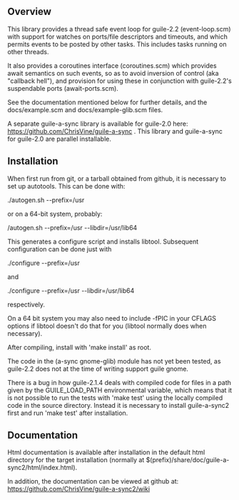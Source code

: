 Overview
--------

This library provides a thread safe event loop for guile-2.2
(event-loop.scm) with support for watches on ports/file descriptors
and timeouts, and which permits events to be posted by other tasks.
This includes tasks running on other threads.

It also provides a coroutines interface (coroutines.scm) which
provides await semantics on such events, so as to avoid inversion of
control (aka "callback hell"), and provision for using these in
conjunction with guile-2.2's suspendable ports (await-ports.scm).

See the documentation mentioned below for further details, and the
docs/example.scm and docs/example-glib.scm files.

A separate guile-a-sync library is available for guile-2.0 here:
https://github.com/ChrisVine/guile-a-sync .  This library and
guile-a-sync for guile-2.0 are parallel installable.

Installation
------------

When first run from git, or a tarball obtained from github, it is
necessary to set up autotools.  This can be done with:

  ./autogen.sh --prefix=/usr

or on a 64-bit system, probably:

  /autogen.sh --prefix=/usr --libdir=/usr/lib64

This generates a configure script and installs libtool.  Subsequent
configuration can be done just with

  ./configure --prefix=/usr

and

  ./configure --prefix=/usr --libdir=/usr/lib64

respectively.

On a 64 bit system you may also need to include -fPIC in your CFLAGS
options if libtool doesn't do that for you (libtool normally does when
necessary).

After compiling, install with 'make install' as root.

The code in the (a-sync gnome-glib) module has not yet been tested, as
guile-2.2 does not at the time of writing support guile gnome.

There is a bug in how guile-2.1.4 deals with compiled code for files
in a path given by the GUILE_LOAD_PATH environmental variable, which
means that it is not possible to run the tests with 'make test' using
the locally compiled code in the source directory.  Instead it is
necessary to install guile-a-sync2 first and run 'make test' after
installation.

Documentation
-------------

Html documentation is available after installation in the default html
directory for the target installation (normally at
$(prefix)/share/doc/guile-a-sync2/html/index.html).

In addition, the documentation can be viewed at github at:
https://github.com/ChrisVine/guile-a-sync2/wiki
